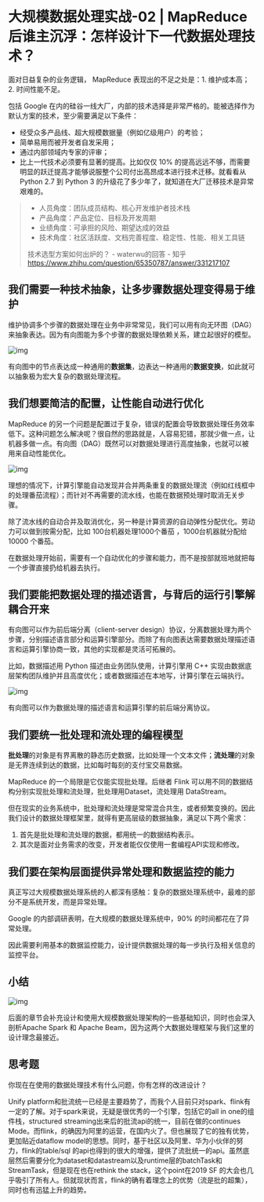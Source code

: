 # 大规模数据处理实战-02 | MapReduce后谁主沉浮：怎样设计下一代数据处理技术？

面对日益复杂的业务逻辑， MapReduce 表现出的不足之处是：1. 维护成本高；2. 时间性能不足。

包括 Google 在内的硅谷一线大厂，内部的技术选择是非常严格的。能被选择作为默认方案的技术，至少需要满足以下条件：

- 经受众多产品线、超大规模数据量（例如亿级用户）的考验；
- 简单易用而被开发者自发采用；
- 通过内部领域内专家的评审；
- 比上一代技术必须要有显著的提高。比如仅仅 10% 的提高远远不够，而需要明显的跃迁提高才能够说服整个公司付出高昂成本进行技术迁移。就看看从 Python 2.7 到 Python 3 的升级花了多少年了，就知道在大厂迁移技术是异常艰难的。

> - 人员角度：团队成员结构、核心开发维护者技术栈
> - 产品角度：产品定位、目标及开发周期
> - 业绩角度：可承担的风险、期望达成的效益
> - 技术角度：社区活跃度、文档完善程度、稳定性、性能、相关工具链
>
> 技术选型方案如何出炉的？ - waterwu的回答 - 知乎 https://www.zhihu.com/question/65350787/answer/331217107

## 我们需要一种技术抽象，让多步骤数据处理变得易于维护

维护协调多个步骤的数据处理在业务中非常常见，我们可以用有向无环图（DAG）来抽象表达。因为有向图能为多个步骤的数据处理依赖关系，建立起很好的模型。

![img](https://static001.geekbang.org/resource/image/26/83/26072f95c409381f3330b77d93150183.png)

有向图中的节点表达成一种通用的**数据集**，边表达一种通用的**数据变换**，如此就可以抽象极为宏大复杂的数据处理流程。

## 我们想要简洁的配置，让性能自动进行优化

MapReduce 的另一个问题是配置过于复杂，错误的配置会导致数据处理任务效率低下。这种问题怎么解决呢？很自然的思路就是，人容易犯错，那就少做一点，让机器多做一点。有向图（DAG）既然可以对数据处理进行高度抽象，也就可以被用来自动性能优化。

![img](https://static001.geekbang.org/resource/image/dc/a7/dc07e6cccdcc892bf6dff9a288e7f3a7.jpg)

理想的情况下，计算引擎能自动发现并合并两条重复的数据处理流（例如红线框中的处理番茄流程）；而针对不再需要的流水线，也能在数据预处理时取消无关步骤。

除了流水线的自动合并及取消优化，另一种是计算资源的自动弹性分配优化。劳动力可以做到按需分配，比如 100台机器处理1000个番茄 ，1000台机器就分配给 10000 个番茄。

在数据处理开始前，需要有一个自动优化的步骤和能力，而不是按部就班地就把每一个步骤直接扔给机器去执行。

## 我们要能把数据处理的描述语言，与背后的运行引擎解耦合开来

有向图可以作为前后端分离（client-server design）协议，分离数据处理为两个步骤，分别描述语言部分和运算引擎部分。而除了有向图表达需要数据处理描述语言和运算引擎协商一致，其他的实现都是灵活可拓展的。

比如，数据描述用 Python 描述由业务团队使用，计算引擎用 C++ 实现由数据底层架构团队维护并且高度优化；或者数据描述在本地写，计算引擎在云端执行。

![img](https://static001.geekbang.org/resource/image/d7/b8/d77857341e194bae59ce099e7d68c9b8.png)

有向图可以作为数据处理的描述语言和运算引擎的前后端分离协议。

## 我们要统一批处理和流处理的编程模型

**批处理**的对象是有界离散的静态历史数据，比如处理一个文本文件；**流处理**的对象是无界连续到达的数据，比如每时每刻的支付宝交易数据。

MapReduce 的一个局限是它仅能实现批处理。后继者 Flink 可以用不同的数据结构分别实现批处理和流处理，批处理用Dataset，流处理用 DataStream。

但在现实的业务系统中，批处理和流处理是常常混合共生，或者频繁变换的。因此我们设计的数据处理框架里，就得有更高层级的数据抽象，满足以下两个需求：

1. 首先是批处理和流处理的数据，都用统一的数据结构表示。
2. 其次是面对业务需求的改变，开发者能仅仅使用一套编程API实现和修改。

## 我们要在架构层面提供异常处理和数据监控的能力

真正写过大规模数据处理系统的人都深有感触：复杂的数据处理系统中，最难的部分不是系统开发，而是异常处理。

Google 的内部调研表明，在大规模的数据处理系统中，90% 的时间都花在了异常处理。

因此需要利用基本的数据监控能力，设计提供数据处理的每一步执行及相关信息的监控平台。

## 小结

![img](https://static001.geekbang.org/resource/image/53/2e/53aa1aad08b11e6c2db5cf8bb584572e.png)

后面的章节会补充设计和使用大规模数据处理架构的一些基础知识，同时也会深入剖析Apache Spark 和 Apache Beam，因为这两个大数据处理框架与我们这里的设计理念最接近。

## 思考题

你现在在使用的数据处理技术有什么问题，你有怎样的改进设计？

Unify platform和批流统一已经是主要趋势了，而我个人目前只对spark、flink有一定的了解。对于spark来说，无疑是很优秀的一个引擎，包括它的all in one的组件栈，structured streaming出来后的批流api的统一，目前在做的continues Mode。而flink，的确因为阿里的运营，在国内火了。但也展现了它的独有优势，更加贴近dataflow model的思想。同时，基于社区以及阿里、华为小伙伴的努力，flink的table/sql 的api也得到的很大的增强，提供了流批统一的api。虽然底层然后需要分化为dataset和datastream以及runtime层的batchTask和StreamTask，但是现在也在rethink the stack，这个point在2019 SF 的大会也几乎吸引了所有人。但就现状而言，flink的确有着理念上的优势（流是批的超集），同时也有迅猛上升的趋势。